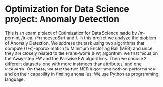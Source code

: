 # Optimization for Data Science project: Anomaly Detection

This is an exam project of Optimization for Data Science made by /m-pernini, /ir-ca, /FrancescoSart and /.
In this project we analyze the problem of Anomaly Detection. We 
address the task using two algorithms that compute (1+ϵ)-approximation
to Minimum Enclosing Ball (MEB) and since they are closely related to
the Frank-Wolfe (FW) algorithm, we first focus on the Away-step FW
and the Pairwise FW algorithms. Then we choose 2 different datasets:
one with more instances than attributes, and one viceversa. On these, we
test the two MEB algorithms both on performance and on their capability
in finding anomalies.
We use Python as programming language.

